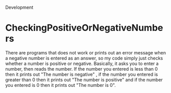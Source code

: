 Development 
# CheckingPositiveOrNegativeNumbers
There are programs that does not work or prints out an error message when a negative number is entered as an answer, so my code simply just checks whether a number is positive or negative. Basically, it asks you to enter a number, then reads the number. If the number you entered is less than 0 then it prints out "The number is negative" , if the number you entered is greater than 0 then it prints out "The number is positive" and if the number you entered is 0 then it prints out "The number is 0". 
